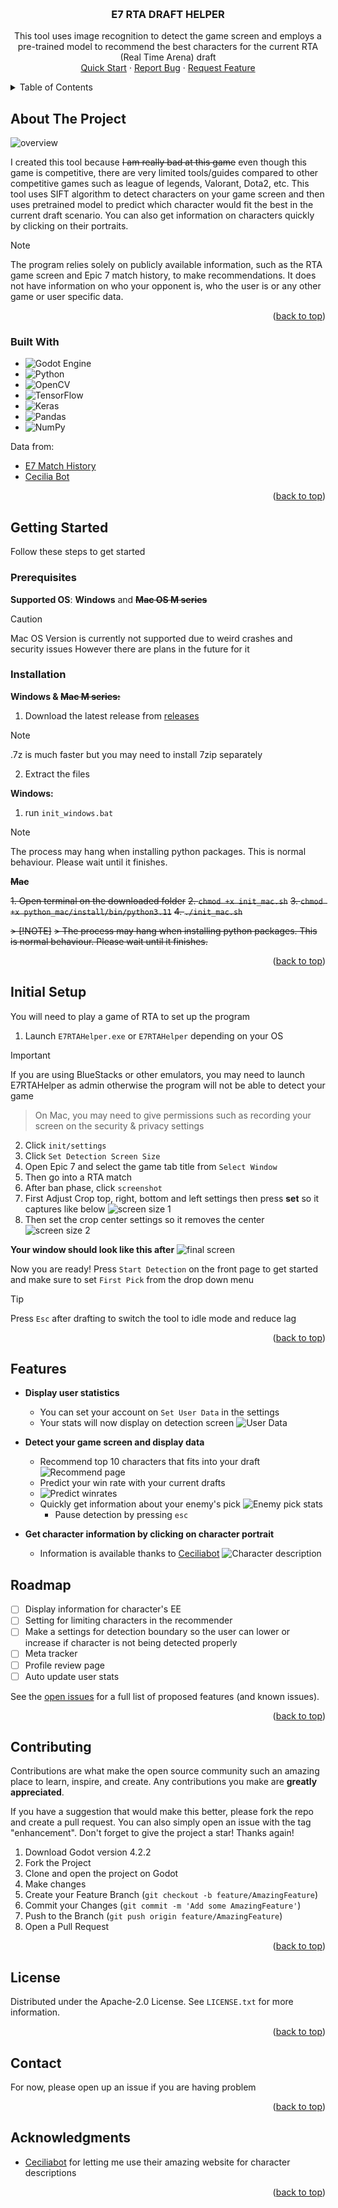 <a id="readme-top"></a>

<!-- PROJECT LOGO -->
<br />
<div align="center">
<h3 align="center">E7 RTA DRAFT HELPER</h3>

  <p align="center">
    This tool uses image recognition to detect the game screen and employs a pre-trained model to recommend the best characters for the current RTA (Real Time Arena) draft
    <br />
    <a href="https://github.com/SamTheCoder777/E7-RTA-Helper#getting-started">Quick Start</a>
    ·
    <a href="https://github.com/SamTheCoder777/E7-RTA-Helper/issues/new?labels=bug&template=bug-report---.md">Report Bug</a>
    ·
    <a href="https://github.com/SamTheCoder777/E7-RTA-Helper/issues/new?labels=enhancement&template=feature-request---.md">Request Feature</a>
  </p>
</div>



<!-- TABLE OF CONTENTS -->
<details>
  <summary>Table of Contents</summary>
  <ol>
    <li>
      <a href="#about-the-project">About The Project</a>
      <ul>
        <li><a href="#built-with">Built With</a></li>
      </ul>
    </li>
    <li>
      <a href="#getting-started">Getting Started</a>
      <ul>
        <li><a href="#prerequisites">Prerequisites</a></li>
        <li><a href="#installation">Installation</a></li>
      </ul>
    </li>
    <li><a href="#initial-setup">Initial Setup</a></li>
    <li><a href="#roadmap">Roadmap</a></li>
    <li><a href="#contributing">Contributing</a></li>
    <li><a href="#license">License</a></li>
    <li><a href="#contact">Contact</a></li>
    <li><a href="#acknowledgments">Acknowledgments</a></li>
  </ol>
</details>



<!-- ABOUT THE PROJECT -->
## About The Project

![overview](doc/program_overview.png)

I created this tool because ~~I am really bad at this game~~ even though this game is competitive, there are very limited tools/guides compared to other competitive games such as league of legends, Valorant, Dota2, etc. This tool uses SIFT algorithm to detect characters on your game screen and then uses pretrained model to predict which character would fit the best in the current draft scenario.  You can also get information on characters quickly by clicking on their portraits.

 > [!NOTE]
 > The program relies solely on publicly available information, such as the RTA game screen and Epic 7 match history, to make recommendations. It does not have information on who your opponent is, who the user is or any other game or user specific data.

<p align="right">(<a href="#readme-top">back to top</a>)</p>



### Built With

* ![Godot Engine](https://img.shields.io/badge/GODOT-%23FFFFFF.svg?style=for-the-badge&logo=godot-engine)
* ![Python](https://img.shields.io/badge/python-3670A0?style=for-the-badge&logo=python&logoColor=ffdd54)
* ![OpenCV](https://img.shields.io/badge/opencv-%23white.svg?style=for-the-badge&logo=opencv&logoColor=white)
* ![TensorFlow](https://img.shields.io/badge/TensorFlow-%23FF6F00.svg?style=for-the-badge&logo=TensorFlow&logoColor=white)
* ![Keras](https://img.shields.io/badge/Keras-%23D00000.svg?style=for-the-badge&logo=Keras&logoColor=white)
* ![Pandas](https://img.shields.io/badge/pandas-%23150458.svg?style=for-the-badge&logo=pandas&logoColor=white)
* ![NumPy](https://img.shields.io/badge/numpy-%23013243.svg?style=for-the-badge&logo=numpy&logoColor=white)

Data from:

 - [E7 Match History](https://epic7.gg.onstove.com/en)
 - [Cecilia Bot](https://ceciliabot.github.io/)

<p align="right">(<a href="#readme-top">back to top</a>)</p>



<!-- GETTING STARTED -->
## Getting Started

Follow these steps to get started

### Prerequisites

**Supported OS**: **Windows** and ~~**Mac OS M series**~~

> [!CAUTION]
> Mac OS Version is currently not supported due to weird crashes and security issues
> However there are plans in the future for it

### Installation

**Windows & ~~Mac M series:~~** 

 1. Download the latest release from [releases](https://github.com/SamTheCoder777/E7-RTA-Helper/releases)

> [!NOTE] 
> .7z is much faster but you may need to install 7zip separately

2. Extract the files

**Windows:**

1. run `init_windows.bat`

> [!NOTE]
> The process may hang when installing python packages. This is normal behaviour. Please wait until it finishes.

~~**Mac**~~

~~1. Open terminal on the downloaded folder~~
~~2. `chmod +x init_mac.sh`~~
~~3. `chmod +x python_mac/install/bin/python3.11`~~
~~4. `./init_mac.sh`~~

~~> [!NOTE]~~
~~> The process may hang when installing python packages. This is normal behaviour. Please wait until it finishes.~~

<p align="right">(<a href="#readme-top">back to top</a>)</p>


<!-- USAGE EXAMPLES -->
## Initial Setup

You will need to play a game of RTA to set up the program

 1. Launch `E7RTAHelper.exe` or `E7RTAHelper` depending on your OS

> [!IMPORTANT]
> If you are using BlueStacks or other emulators, you may need to launch E7RTAHelper as admin
> otherwise the program will not be able to detect your game

>On Mac, you may need to give permissions such as recording your screen on the security & privacy settings

 2. Click `init/settings`
 3. Click `Set Detection Screen Size`
 4. Open Epic 7 and select the game tab title from `Select Window`
 5. Then go into a RTA match
 6. After ban phase, click `screenshot`
 7. First Adjust Crop top, right, bottom and left settings then press **set** so it captures like below
![screen size 1](doc/screen_size_after_1.png)
8. Then set the crop center settings so it removes the center
![screen size 2](doc/screen_size_after_2.png)

**Your window should look like this after**
![final screen](doc/screen_size_2.png)

Now you are ready! 
Press `Start Detection` on the front page to get started
and make sure to set `First Pick` from the drop down menu

> [!TIP]
> Press `Esc` after drafting to switch the tool to idle mode and reduce lag

<p align="right">(<a href="#readme-top">back to top</a>)</p>

## Features

 - **Display user statistics**
	 - You can set your account on `Set User Data` in the settings
	 - Your stats will now display on detection screen
![User Data](doc/user_stats.png)
	 
- **Detect your game screen and display data**
	- Recommend top 10 characters that fits into your draft
![Recommend page](doc/rec_page.png)
	- Predict your win rate with your current drafts
  - ![Predict winrates](doc/user_win_percentage.png)
  - Quickly get information about your enemy's pick
![Enemy pick stats](doc/enemy_pick_stats.png)
    - Pause detection by pressing `esc`
	
- **Get character information by clicking on character portrait**
	- Information is available thanks to [Ceciliabot](https://ceciliabot.github.io/#/)
![Character description](doc/CharDesc.png)


<!-- ROADMAP -->
## Roadmap

- [ ] Display information for character's EE
- [ ] Setting for limiting characters in the recommender
- [ ] Make a settings for detection boundary so the user can lower or increase if character is not being detected properly
- [ ] Meta tracker
- [ ] Profile review page
- [ ] Auto update user stats

See the [open issues](https://github.com/SamTheCoder777/E7-RTA-Helper/issues) for a full list of proposed features (and known issues).

<p align="right">(<a href="#readme-top">back to top</a>)</p>



<!-- CONTRIBUTING -->
## Contributing

Contributions are what make the open source community such an amazing place to learn, inspire, and create. Any contributions you make are **greatly appreciated**.

If you have a suggestion that would make this better, please fork the repo and create a pull request. You can also simply open an issue with the tag "enhancement".
Don't forget to give the project a star! Thanks again!

1. Download Godot version 4.2.2
2. Fork the Project
3. Clone and open the project on Godot
4. Make changes
5. Create your Feature Branch (`git checkout -b feature/AmazingFeature`)
6. Commit your Changes (`git commit -m 'Add some AmazingFeature'`)
7. Push to the Branch (`git push origin feature/AmazingFeature`)
8. Open a Pull Request

<p align="right">(<a href="#readme-top">back to top</a>)</p>

<!-- LICENSE -->
## License

Distributed under the Apache-2.0 License. See `LICENSE.txt` for more information.

<p align="right">(<a href="#readme-top">back to top</a>)</p>



<!-- CONTACT -->
## Contact

For now, please open up an issue if you are having problem

<p align="right">(<a href="#readme-top">back to top</a>)</p>



<!-- ACKNOWLEDGMENTS -->
## Acknowledgments

* [Ceciliabot](https://ceciliabot.github.io/#/) for letting me use their amazing website for character descriptions

<p align="right">(<a href="#readme-top">back to top</a>)</p>
